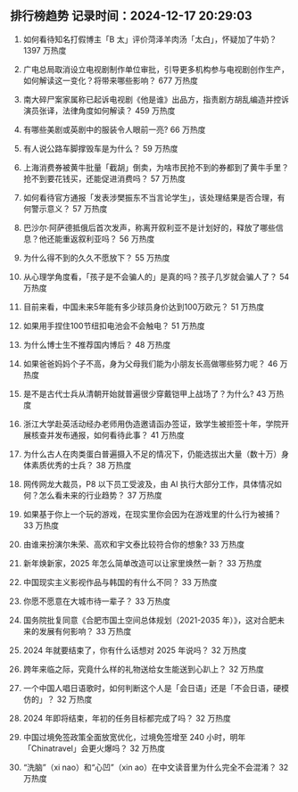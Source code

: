 
## 排行榜趋势 记录时间：2024-12-17 20:29:03
  
  1. 如何看待知名打假博主「B 太」评价菏泽羊肉汤「太白」，怀疑加了牛奶？ 1397 万热度
    
  2. 广电总局取消设立电视剧制作单位审批，引导更多机构参与电视剧创作生产，如何解读这一变化？将带来哪些影响？ 677 万热度
    
  3. 南大碎尸案家属称已起诉电视剧《他是谁》出品方，指责剧方胡乱编造并控诉演员张译，法律角度如何解读？ 459 万热度
    
  4. 有哪些美剧或英剧中的服装令人眼前一亮? 66 万热度
    
  5. 有人说公路车脚撑毁车是为什么？ 59 万热度
    
  6. 上海消费券被黄牛批量「截胡」倒卖，为啥市民抢不到的券都到了黄牛手里？抢不到要花钱买，还能促进消费吗？ 57 万热度
    
  7. 如何看待官方通报「发表涉樊振东不当言论学生」，该处理结果是否合理，有何警示意义？ 57 万热度
    
  8. 巴沙尔·阿萨德抵俄后首次发声，称离开叙利亚不是计划好的，释放了哪些信息？他还能重返叙利亚吗？ 56 万热度
    
  9. 为什么得不到的久久不愿放下？ 55 万热度
    
  10. 从心理学角度看，「孩子是不会骗人的」是真的吗？孩子几岁就会骗人了？ 54 万热度
    
  11. 目前来看，中国未来5年能有多少球员身价达到100万欧元？ 51 万热度
    
  12. 如果用手捏住100节纽扣电池会不会触电？ 51 万热度
    
  13. 为什么博士生不推荐国内博后？ 48 万热度
    
  14. 如果爸爸妈妈个子不高，身为父母我们能为小朋友长高做哪些努力呢？ 46 万热度
    
  15. 是不是古代士兵从清朝开始就普遍很少穿戴铠甲上战场了？为什么? 43 万热度
    
  16. 浙江大学赴英活动经办老师用伪造邀请函办签证，致学生被拒签十年，学院开展核查并发布通报，如何看待此事？ 41 万热度
    
  17. 为什么古人在肉类蛋白普遍摄入不足的情况下，仍能选拔出大量（数十万）身体素质优秀的士兵？ 38 万热度
    
  18. 网传网龙大裁员，P8 以下员工受波及，由 AI 执行大部分工作，具体情况如何？怎么看未来的行业趋势？ 37 万热度
    
  19. 如果基于你上一个玩的游戏，在现实里你会因为在游戏里的什么行为被捕？ 33 万热度
    
  20. 由谁来扮演尔朱荣、高欢和宇文泰比较符合你的想象? 33 万热度
    
  21. 新年焕新家，2025 年怎么简单改造可以让家里焕然一新？ 33 万热度
    
  22. 中国现实主义影视作品与韩国的有什么不同？ 33 万热度
    
  23. 你愿不愿意在大城市待一辈子？ 33 万热度
    
  24. 国务院批复同意《合肥市国土空间总体规划（2021-2035 年）》，这对合肥未来的发展有何影响？ 33 万热度
    
  25. 2024 年就要结束了，你有什么话想对 2025 年说吗？ 32 万热度
    
  26. 跨年来临之际，究竟什么样的礼物送给女生能送到心趴上？ 32 万热度
    
  27. 一个中国人唱日语歌时，如何判断这个人是「会日语」还是「不会日语，硬模仿的」？ 32 万热度
    
  28. 2024 年即将结束，年初的任务目标都完成了吗？ 32 万热度
    
  29. 中国过境免签政策全面放宽优化，过境免签增至 240 小时，明年「Chinatravel」会更火爆吗？ 32 万热度
    
  30. “洗脑”（xi nao）和“心凹”（xin ao）在中文读音里为什么完全不会混淆？ 32 万热度
    